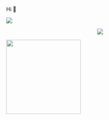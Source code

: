 Hi 👋

<p align="left">  
  <img src="https://count.getloli.com/get/@ligdy7?theme=rule34">
</p>

<p align="center">
  <img src="https://cdn.jsdelivr.net/gh/ligdy7/ligdy7@main/assets/github-contribution-grid-snake.svg" />
</p>


<div align="left"><img height="200" src="https://github-readme-stats.vercel.app/api?username=ligdy7&show_icons=true" /></div>

